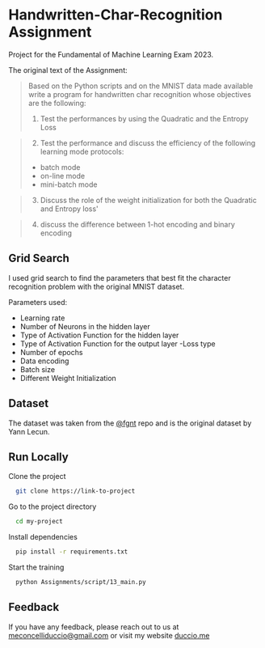 # Handwritten-Char-Recognition Assignment
Project for the Fundamental of Machine Learning Exam 2023.

The original text of the Assignment:

> Based on the Python scripts and on the MNIST data made available write a program for handwritten char recognition whose objectives are the following:
>
> 1. Test the performances by using the Quadratic and the Entropy Loss

> 2.  Test the performance and discuss the efficiency of the following learning mode protocols:
>
> - batch mode
> - on-line mode
> - mini-batch mode

> 3.  Discuss the role of the weight initialization for both the Quadratic and Entropy loss'

> 4. discuss the difference between 1-hot encoding and binary encoding

## Grid Search

I used grid search to find the parameters that best fit the character recognition problem with the original MNIST dataset.

Parameters used:

- Learning rate
- Number of Neurons in the hidden layer
- Type of Activation Function for the hidden layer
- Type of Activation Function for the output layer
-Loss type
- Number of epochs
- Data encoding
- Batch size
- Different Weight Initialization

## Dataset

The dataset was taken from the [@fgnt](https://github.com/fgnt/mnist) repo and is the original dataset by Yann Lecun.

## Run Locally

Clone the project

```bash
  git clone https://link-to-project
```

Go to the project directory

```bash
  cd my-project
```

Install dependencies

```bash
  pip install -r requirements.txt
```

Start the training

```bash
  python Assignments/script/13_main.py
```



## Feedback

If you have any feedback, please reach out to us at meconcelliduccio@gmail.com or visit my website [duccio.me](http://www.duccio.me)
